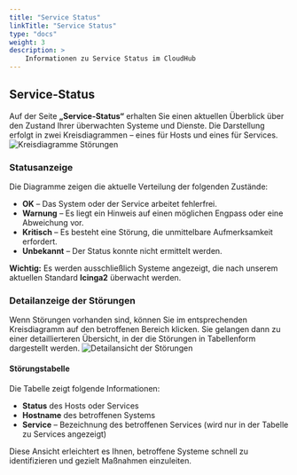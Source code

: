 ```yaml
---
title: "Service Status"
linkTitle: "Service Status"
type: "docs"
weight: 3
description: >
    Informationen zu Service Status im CloudHub
---
```


## Service-Status

Auf der Seite **„Service-Status“** erhalten Sie einen aktuellen Überblick über den Zustand Ihrer überwachten Systeme und Dienste. Die Darstellung erfolgt in zwei Kreisdiagrammen – eines für Hosts und eines für Services.
![Kreisdiagramme Störungen](../img/service-status/diagrams-malfunctions.png)

### Statusanzeige

Die Diagramme zeigen die aktuelle Verteilung der folgenden Zustände:

- **OK** – Das System oder der Service arbeitet fehlerfrei.
- **Warnung** – Es liegt ein Hinweis auf einen möglichen Engpass oder eine Abweichung vor.
- **Kritisch** – Es besteht eine Störung, die unmittelbare Aufmerksamkeit erfordert.
- **Unbekannt** – Der Status konnte nicht ermittelt werden.

**Wichtig:**
Es werden ausschließlich Systeme angezeigt, die nach unserem aktuellen Standard **Icinga2** überwacht werden.

### Detailanzeige der Störungen

Wenn Störungen vorhanden sind, können Sie im entsprechenden Kreisdiagramm auf den betroffenen Bereich klicken.
Sie gelangen dann zu einer detaillierteren Übersicht, in der die Störungen in Tabellenform dargestellt werden.
![Detailansicht der Störungen](../img/service-status/detailed-view-malfunctions.png)

#### Störungstabelle

Die Tabelle zeigt folgende Informationen:

- **Status** des Hosts oder Services
- **Hostname** des betroffenen Systems
- **Service** – Bezeichnung des betroffenen Services (wird nur in der Tabelle zu Services angezeigt)

Diese Ansicht erleichtert es Ihnen, betroffene Systeme schnell zu identifizieren und gezielt Maßnahmen einzuleiten.
